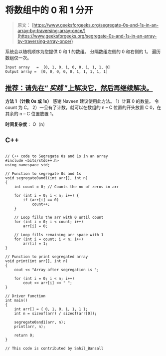 # 将数组中的 0 和 1 分开

> 原文： [https://www.geeksforgeeks.org/segregate-0s-and-1s-in-an-array-by-traversing-array-once/](https://www.geeksforgeeks.org/segregate-0s-and-1s-in-an-array-by-traversing-array-once/)

系统会以随机顺序为您提供 0 和 1 的数组。 分隔数组左侧的 0 和右侧的 1。 遍历数组仅一次。

```
Input array   =  [0, 1, 0, 1, 0, 0, 1, 1, 1, 0] 
Output array =  [0, 0, 0, 0, 0, 1, 1, 1, 1, 1] 

```

## [推荐：请先在“ ***实践*** ”上解决它，然后再继续解决。](https://practice.geeksforgeeks.org/problems/binary-array-sorting/0)

**方法 1（计数 0s 或 1s）**
感谢 Naveen 建议使用此方法。
1）计算 0 的数量。 令 count 为 C。
2）一旦有了计数，就可以在数组的 n – C 位置的开头放置 C 0，在其余的 n – C 位置放置 1。

**时间复杂度**： O（n）

## C++ 

```

// C++ code to Segregate 0s and 1s in an array 
#include <bits/stdc++.h> 
using namespace std; 

// Function to segregate 0s and 1s 
void segregate0and1(int arr[], int n) 
{ 
    int count = 0; // Counts the no of zeros in arr 

    for (int i = 0; i < n; i++) { 
        if (arr[i] == 0) 
            count++; 
    } 

    // Loop fills the arr with 0 until count 
    for (int i = 0; i < count; i++) 
        arr[i] = 0; 

    // Loop fills remaining arr space with 1 
    for (int i = count; i < n; i++) 
        arr[i] = 1; 
} 

// Function to print segregated array 
void print(int arr[], int n) 
{ 
    cout << "Array after segregation is "; 

    for (int i = 0; i < n; i++) 
        cout << arr[i] << " "; 
} 

// Driver function 
int main() 
{ 
    int arr[] = { 0, 1, 0, 1, 1, 1 }; 
    int n = sizeof(arr) / sizeof(arr[0]); 

    segregate0and1(arr, n); 
    print(arr, n); 

    return 0; 
} 

// This code is contributed by Sahil_Bansall 

```